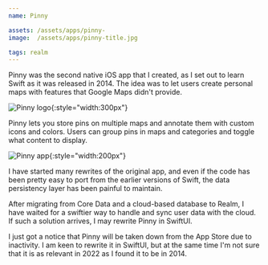 ```yaml
---
name: Pinny

assets: /assets/apps/pinny-
image:  /assets/apps/pinny-title.jpg

tags: realm
---
```


Pinny was the second native iOS app that I created, as I set out to learn Swift as it was released in 2014. The idea was to let users create personal maps with features that Google Maps didn't provide.

![Pinny logo]({{page.image}}){:style="width:300px"}

Pinny lets you store pins on multiple maps and annotate them with custom icons and colors. Users can group pins in maps and categories and toggle what content to display.

![Pinny app]({{page.assets}}app-1.jpg){:style="width:200px"}

I have started many rewrites of the original app, and even if the code has been pretty easy to port from the earlier versions of Swift, the data persistency layer has been painful to maintain. 

After migrating from Core Data and a cloud-based database to Realm, I have waited for a swiftier way to handle and sync user data with the cloud. If such a solution arrives, I may rewrite Pinny in SwiftUI.

I just got a notice that Pinny will be taken down from the App Store due to inactivity. I am keen to rewrite it in SwiftUI, but at the same time I'm not sure that it is as relevant in 2022 as I found it to be in 2014.